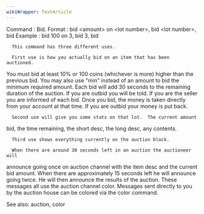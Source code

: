 ```yaml
---
wikiWrapper: TextArticle
---
```

Command : Bid.
Format  : bid &lt;amount&gt; on &lt;lot number&gt;, bid &lt;lot number&gt;, bid
Example : bid 100 on 3, bid 3, bid

      This command has three different uses.

      First use is how you actually bid on an item that has been auctioned.
You must bid at least 10% or 100 coins (whichever is more) higher than the
previous bid.  You may also use "min" instead of an amount to bid the minimum
required amount.  Each bid will add 30 seconds to the remaining duration of
the auction.  If you are outbid you will be told.  If you are the seller you
are informed of each bid.  Once you bid, the money is taken directly from
your account at that time.  If you are outbid your money is put back.

      Second use will give you some stats on that lot.  The current amount
bid, the time remaining, the short desc, the long desc, any contents.

      Third use shows everything currently on the auction block.

      When there are around 30 seconds left in an auction the auctioneer will
announce going once on auction channel with the item desc and the current bid
amount.  When there are approximately 15 seconds left he will announce going
twice.  He will then announce the results of the auction.  These messages all
use the auction channel color.  Messages sent directly to you by the auction
house can be colored via the color command.

See also: auction, color
